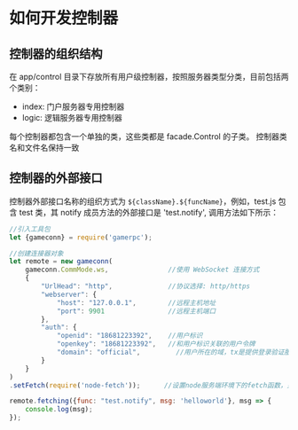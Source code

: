 # 如何开发控制器

## 控制器的组织结构

在 app/control 目录下存放所有用户级控制器，按照服务器类型分类，目前包括两个类别：
- index: 门户服务器专用控制器
- logic: 逻辑服务器专用控制器

每个控制器都包含一个单独的类，这些类都是 facade.Control 的子类。
控制器类名和文件名保持一致

## 控制器的外部接口

控制器外部接口名称的组织方式为 `${className}.${funcName}`，例如，test.js 包含 test 类，其 notify 成员方法的外部接口是 'test.notify', 调用方法如下所示：

```js
//引入工具包
let {gameconn} = require('gamerpc');

//创建连接器对象
let remote = new gameconn(
    gameconn.CommMode.ws,               //使用 WebSocket 连接方式
    {
        "UrlHead": "http",              //协议选择: http/https
        "webserver": {
            "host": "127.0.0.1",        //远程主机地址
            "port": 9901                //远程主机端口
        },
        "auth": {
            "openid": "18681223392",    //用户标识
            "openkey": "18681223392",   //和用户标识关联的用户令牌
            "domain": "official",         //用户所在的域，tx是提供登录验证服务的厂商类别，IOS是该厂商下的服务器组别
        }
    }
)
.setFetch(require('node-fetch'));      //设置node服务端环境下的fetch函数，只在node服务端环境中执行，浏览器环境自带fetch函数

remote.fetching({func: "test.notify", msg: 'helloworld'}, msg => { 
    console.log(msg);
});
```

